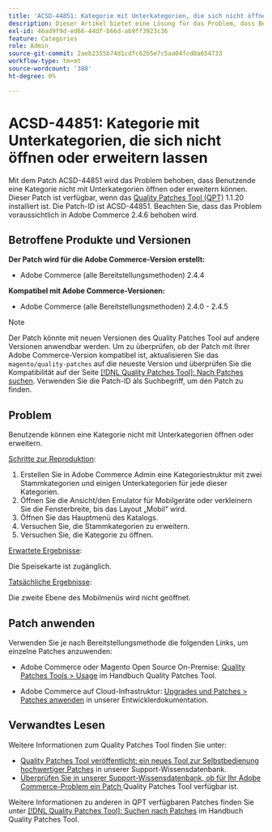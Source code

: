 ```yaml
---
title: 'ACSD-44851: Kategorie mit Unterkategorien, die sich nicht öffnen oder erweitern lassen'
description: Dieser Artikel bietet eine Lösung für das Problem, dass Benutzende eine Kategorie nicht mit Unterkategorien öffnen oder erweitern können.
exl-id: 46ad9f9d-ed66-44df-b66d-ab9ff3923c36
feature: Categories
role: Admin
source-git-commit: 2aeb2355b74d1cdfc62b5e7c5aa04fcd0a654733
workflow-type: tm+mt
source-wordcount: '388'
ht-degree: 0%

---
```


# ACSD-44851: Kategorie mit Unterkategorien, die sich nicht öffnen oder erweitern lassen

Mit dem Patch ACSD-44851 wird das Problem behoben, dass Benutzende eine Kategorie nicht mit Unterkategorien öffnen oder erweitern können. Dieser Patch ist verfügbar, wenn das [Quality Patches Tool (QPT)](/help/announcements/adobe-commerce-announcements/magento-quality-patches-released-new-tool-to-self-serve-quality-patches.md) 1.1.20 installiert ist. Die Patch-ID ist ACSD-44851. Beachten Sie, dass das Problem voraussichtlich in Adobe Commerce 2.4.6 behoben wird.

## Betroffene Produkte und Versionen

**Der Patch wird für die Adobe Commerce-Version erstellt:**

* Adobe Commerce (alle Bereitstellungsmethoden) 2.4.4

**Kompatibel mit Adobe Commerce-Versionen:**

* Adobe Commerce (alle Bereitstellungsmethoden) 2.4.0 - 2.4.5

>[!NOTE]
>
>Der Patch könnte mit neuen Versionen des Quality Patches Tool auf andere Versionen anwendbar werden. Um zu überprüfen, ob der Patch mit Ihrer Adobe Commerce-Version kompatibel ist, aktualisieren Sie das `magento/quality-patches` auf die neueste Version und überprüfen Sie die Kompatibilität auf der Seite [[!DNL Quality Patches Tool]: Nach Patches suchen](https://experienceleague.adobe.com/tools/commerce-quality-patches/index.html?lang=de). Verwenden Sie die Patch-ID als Suchbegriff, um den Patch zu finden.

## Problem

Benutzende können eine Kategorie nicht mit Unterkategorien öffnen oder erweitern.

<u>Schritte zur Reproduktion</u>:

1. Erstellen Sie in Adobe Commerce Admin eine Kategoriestruktur mit zwei Stammkategorien und einigen Unterkategorien für jede dieser Kategorien.
1. Öffnen Sie die Ansicht/den Emulator für Mobilgeräte oder verkleinern Sie die Fensterbreite, bis das Layout „Mobil“ wird.
1. Öffnen Sie das Hauptmenü des Katalogs.
1. Versuchen Sie, die Stammkategorien zu erweitern.
1. Versuchen Sie, die Kategorie zu öffnen.

<u>Erwartete Ergebnisse</u>:

Die Speisekarte ist zugänglich.

<u>Tatsächliche Ergebnisse</u>:

Die zweite Ebene des Mobilmenüs wird nicht geöffnet.

## Patch anwenden

Verwenden Sie je nach Bereitstellungsmethode die folgenden Links, um einzelne Patches anzuwenden:

* Adobe Commerce oder Magento Open Source On-Premise: [Quality Patches Tools > Usage](https://experienceleague.adobe.com/docs/commerce-operations/tools/quality-patches-tool/usage.html?lang=de) im Handbuch Quality Patches Tool.

* Adobe Commerce auf Cloud-Infrastruktur: [Upgrades und Patches > Patches anwenden](https://experienceleague.adobe.com/de/docs/commerce-cloud-service/user-guide/develop/upgrade/apply-patches) in unserer Entwicklerdokumentation.

## Verwandtes Lesen

Weitere Informationen zum Quality Patches Tool finden Sie unter:

* [Quality Patches Tool veröffentlicht: ein neues Tool zur Selbstbedienung hochwertiger Patches](/help/announcements/adobe-commerce-announcements/magento-quality-patches-released-new-tool-to-self-serve-quality-patches.md) in unserer Support-Wissensdatenbank.
* [Überprüfen Sie in unserer Support-Wissensdatenbank, ob für Ihr Adobe Commerce-Problem ein Patch ](https://experienceleague.adobe.com/docs/commerce-knowledge-base/kb/support-tools/patches/check-patch-for-magento-issue-with-magento-quality-patches.html?lang=de) Quality Patches Tool verfügbar ist.

Weitere Informationen zu anderen in QPT verfügbaren Patches finden Sie unter [[!DNL Quality Patches Tool]: Suchen nach Patches](https://experienceleague.adobe.com/tools/commerce-quality-patches/index.html?lang=de) im Handbuch Quality Patches Tool.
